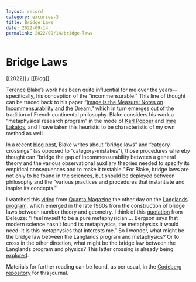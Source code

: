 ```yaml
---
layout: record
category: excurses-3
title: Bridge Laws
date: 2022-09-14
permalink: 2022/09/14/bridge-laws
---
```


# Bridge Laws

[[2022]] / [[Blog]]

[Terence Blake](https://terenceblake.wordpress.com/)’s work has been quite influential for me over the years—specifically, his conception of the “incommensurable.” This line of thought can be traced back to his paper “[Image is the Measure: Notes on Incommensurability and the Dream](https://terenceblake.files.wordpress.com/2020/04/image-is-the-measure.pdf),” which in turn emerges out of the tradition of French continental philosophy. Blake considers his work a “metaphysical research program” in the mode of [Karl Popper](https://plato.stanford.edu/entries/popper/) and [Imre Lakatos](https://plato.stanford.edu/entries/lakatos/), and I have taken this heuristic to be characteristic of my own method as well.

In a recent [blog post](https://terenceblake.wordpress.com/2022/08/12/bridge-laws-and-category-crossings-on-the-relation-between-philosophical-propositions-and-truth-procedures/), Blake writes about “bridge laws” and “catgory-crossings” (as opposed to “category-mistakes”), those procedures whereby thought can “bridge the gap of incommensurability between a general theory and the various observational auxiliary theories needed to specify its empirical consequences and to make it testable.” For Blake, bridge laws are not only to be found in the sciences, but should be deployed between philosophy and the “various practices and procedures that instantiate and inspire its concepts.”

I watched this [video](https://www.youtube.com/watch?v=_bJeKUosqoY%20target=) from [Quanta Magazine](https://www.quantamagazine.org/what-is-the-langlands-program-20220601/) the other day on the [Langlands program](https://en.wikipedia.org/wiki/Langlands_program), which emerged in the late 1960s from the construction of bridge laws between number theory and geometry. I think of this [quotation](https://plato.stanford.edu/entries/deleuze/) from Deleuze: “I feel myself to be a pure metaphysician.... Bergson says that modern science hasn’t found its metaphysics, the metaphysics it would need. It is this metaphysics that interests me.” So I wonder, what might be the bridge law between the Langlands program and metaphysics? Or to cross in the other direction, what might be the bridge law between the Langlands program and physics? This latter crossing is already being [explored](https://web.archive.org/web/20041224144901/https://www.math.northwestern.edu/langlands/mtg_prtn_04.htm).

Materials for further reading can be found, as per usual, in the [Codeberg repository](https://codeberg.org/steinea/journal) for this journal.
